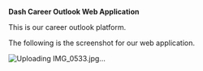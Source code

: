 **Dash Career Outlook Web Application**

This is our career outlook platform.

The following is the screenshot for our web application.

![Uploading IMG_0533.jpg…]()

